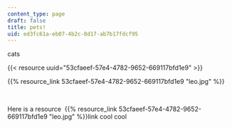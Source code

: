 ```yaml
---
content_type: page
draft: false
title: pets!
uid: ed3fc61a-eb07-4b2c-8d17-ab7b17fdcf95
---
```

cats

{{< resource uuid="53cfaeef-57e4-4782-9652-669117bfd1e9" >}}

{{% resource_link 53cfaeef-57e4-4782-9652-669117bfd1e9 "leo.jpg" %}}

 

Here is a resource  {{% resource_link 53cfaeef-57e4-4782-9652-669117bfd1e9 "leo.jpg" %}}link cool cool